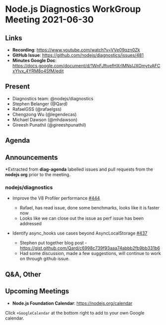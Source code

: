 # Node.js  Diagnostics WorkGroup Meeting 2021-06-30

## Links

* **Recording**: https://www.youtube.com/watch?v=VVe09qzn0Zk
* **GitHub Issue**: https://github.com/nodejs/diagnostics/issues/481
* **Minutes Google Doc**: https://docs.google.com/document/d/1WnFJftvefHXrIMNsIJXOmytvAFCxYIvx_4YRM8o4SfM/edit

## Present

* Diagnostics team: @nodejs/diagnostics
* Stephen Belanger (@Qard)
* RafaelGSS (@rafaelgss)
* Chengzong Wu (@legendecas)
* Michael Dawson (@mhdawson)
* Gireesh Punathil (@gireeshpunathil)

## Agenda

## Announcements

*Extracted from **diag-agenda** labelled issues and pull requests from the **nodejs org** prior to the meeting.

### nodejs/diagnostics

* Improve the V8 Profiler performance [#444](https://github.com/nodejs/diagnostics/issues/444)
  * Rafael, has read issue, done some benchmarks, looks like it is faster now
  * Looks like we can close out the issue as perf issue has been addressed

* Identify async_hooks use cases beyond AsyncLocalStorage [#437](https://github.com/nodejs/diagnostics/issues/437)
  * Stephen put together blog post - https://gist.github.com/Qard/c6998c739f93aaa74abbb2fb9bb331b6
  * Had some discussion, made a few suggestions, will continue to work on through github issue.


## Q&A, Other

## Upcoming Meetings

* **Node.js Foundation Calendar**: <https://nodejs.org/calendar>

Click `+GoogleCalendar` at the bottom right to add to your own Google calendar.

